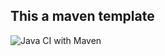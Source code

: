 ## This a maven template
![Java CI with Maven](https://github.com/kana112233/mvn-template/workflows/Java%20CI%20with%20Maven/badge.svg)